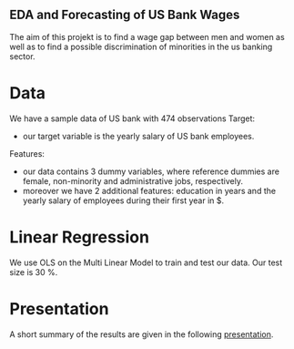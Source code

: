 ## EDA and Forecasting of US Bank Wages
The aim of this projekt is to find a wage gap between men and women as well as to find a possible discrimination of minorities in the us banking sector.

# Data
We have a sample data of US bank with 474 observations 
Target:
* our target variable is the yearly salary of US bank employees.

Features:
* our data contains 3 dummy variables, where reference dummies are female, non-minority and administrative jobs, respectively.
* moreover we have 2 additional features: education in years and the yearly salary of employees during their first year in $.

# Linear Regression
We use OLS on the Multi Linear Model to train and test our data. Our test size is 30 %. 

# Presentation
A short summary of the results are given in the following [presentation](Projekt_us_bank.pdf).
